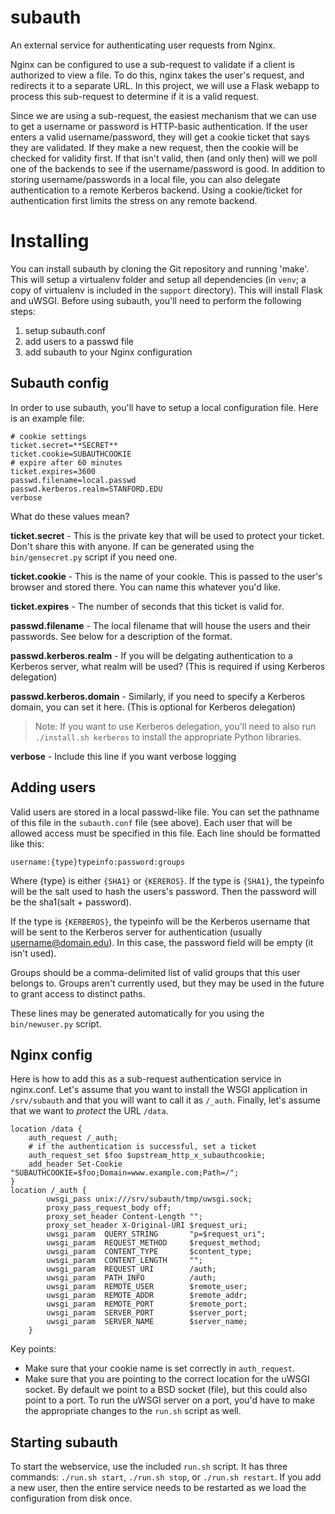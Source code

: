 subauth
===

An external service for authenticating user requests from Nginx.

Nginx can be configured to use a sub-request to validate if a client is authorized to view a file. To do this, nginx takes the user's request, and redirects it to a separate URL. In this project, we will use a Flask webapp to process this sub-request to determine if it is a valid request.

Since we are using a sub-request, the easiest mechanism that we can use to get a username or password is HTTP-basic authentication. If the user enters a valid username/password, they will get a cookie ticket that says they are validated. If they make a new request, then the cookie will be checked for validity first. If that isn't valid, then (and only then) will we poll one of the backends to see if the username/password is good. In addition to storing username/passwords in a local file, you can also delegate authentication to a remote Kerberos backend. Using a cookie/ticket for authentication first limits the stress on any remote backend.

# Installing
You can install subauth by cloning the Git repository and running 'make'. This will setup a virtualenv folder and setup all dependencies (in `venv`; a copy of virtualenv is included in the `support` directory). This will install Flask and uWSGI. Before using subauth, you'll need to perform the following steps:

1. setup subauth.conf
2. add users to a passwd file
3. add subauth to your Nginx configuration

## Subauth config
In order to use subauth, you'll have to setup a local configuration file. Here is an example file:

    # cookie settings
    ticket.secret=**SECRET**
    ticket.cookie=SUBAUTHCOOKIE
    # expire after 60 minutes
    ticket.expires=3600
    passwd.filename=local.passwd
    passwd.kerberos.realm=STANFORD.EDU
    verbose

What do these values mean?

**ticket.secret** - This is the private key that will be used to protect your ticket. Don't share this with anyone. If can be generated using the `bin/gensecret.py` script if you need one.

**ticket.cookie** - This is the name of your cookie. This is passed to the user's browser and stored there. You can name this whatever you'd like.

**ticket.expires** - The number of seconds that this ticket is valid for.

**passwd.filename** - The local filename that will house the users and their passwords. See below for a description of the format.

**passwd.kerberos.realm** - If you will be delgating authentication to a Kerberos server, what realm will be used? (This is required if using Kerberos delegation)

**passwd.kerberos.domain** - Similarly, if you need to specify a Kerberos domain, you can set it here. (This is optional for Kerberos delegation)

> Note: If you want to use Kerberos delegation, you'll need to also run `./install.sh kerberos` to install the appropriate Python libraries.

**verbose** - Include this line if you want verbose logging

## Adding users

Valid users are stored in a local passwd-like file. You can set the pathname of this file in the `subauth.conf` file (see above). Each user that will be allowed access must be specified in this file. Each line should be formatted like this:

    username:{type}typeinfo:password:groups

Where {type} is either `{SHA1}` or `{KEREROS}`. If the type is `{SHA1}`, the typeinfo will be the salt used to hash the users's password. Then the password will be the sha1(salt + password).

If the type is `{KERBEROS}`, the typeinfo will be the Kerberos username that will be sent to the Kerberos server for authentication (usually username@domain.edu). In this case, the password field will be empty (it isn't used).

Groups should be a comma-delimited list of valid groups that this user belongs to. Groups aren't currently used, but they may be used in the future to grant access to distinct paths.

These lines may be generated automatically for you using the `bin/newuser.py` script.

## Nginx config

Here is how to add this as a sub-request authentication service in nginx.conf. Let's assume that you want to install the WSGI application in `/srv/subauth` and that you will want to call it as `/_auth`. Finally, let's assume that we want to *protect* the URL `/data`.

    location /data {
        auth_request /_auth;
        # if the authentication is successful, set a ticket
        auth_request_set $foo $upstream_http_x_subauthcookie;
        add_header Set-Cookie "SUBAUTHCOOKIE=$foo;Domain=www.example.com;Path=/";
    }
    location /_auth {
            uwsgi_pass unix:///srv/subauth/tmp/uwsgi.sock;
            proxy_pass_request_body off;
            proxy_set_header Content-Length "";
            proxy_set_header X-Original-URI $request_uri;
            uwsgi_param  QUERY_STRING       "p=$request_uri";
            uwsgi_param  REQUEST_METHOD     $request_method;
            uwsgi_param  CONTENT_TYPE       $content_type;
            uwsgi_param  CONTENT_LENGTH     "";
            uwsgi_param  REQUEST_URI        /auth;
            uwsgi_param  PATH_INFO          /auth;
            uwsgi_param  REMOTE_USER        $remote_user;
            uwsgi_param  REMOTE_ADDR        $remote_addr;
            uwsgi_param  REMOTE_PORT        $remote_port;
            uwsgi_param  SERVER_PORT        $server_port;
            uwsgi_param  SERVER_NAME        $server_name;
        }

Key points:

* Make sure that your cookie name is set correctly in `auth_request`.
* Make sure that you are pointing to the correct location for the uWSGI socket. By default we point to a BSD socket (file), but this could also point to a port. To run the uWSGI server on a port, you'd have to make the appropriate changes to the `run.sh` script as well.

## Starting subauth
To start the webservice, use the included `run.sh` script. It has three commands: `./run.sh start`, `./run.sh stop`, or `./run.sh restart`. If you add a new user, then the entire service needs to be restarted as we load the configuration from disk once.